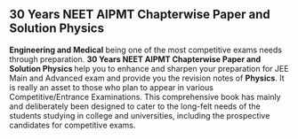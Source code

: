 <h2>30 Years NEET AIPMT Chapterwise Paper and Solution Physics </h2>

<p><strong>Engineering and Medical</strong> being one of the most competitive exams needs through preparation.&nbsp;<strong>30 Years NEET AIPMT Chapterwise Paper and Solution Physics </strong>help you to enhance and sharpen your preparation for JEE Main and Advanced exam and provide you the revision notes of <strong>Physics</strong>. It is really an asset to those who plan to appear in various Competitive/Entrance Examinations. This comprehensive book has mainly and deliberately been designed to cater to the long-felt needs of the students studying in college and universities, including the prospective candidates for competitive exams.</p>

